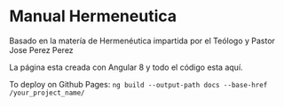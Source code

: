 # Manual Hermeneutica

Basado en la matería de Hermenéutica impartida por el Teólogo y Pastor Jose Perez Perez

La página esta creada con Angular 8 y todo el código esta aquí.

To deploy on Github Pages:
`ng build --output-path docs --base-href /your_project_name/`
